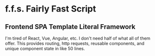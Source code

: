 # f.f.s. Fairly Fast Script

## Frontend SPA Template Literal Framework

I'm tired of React, Vue, Angular, etc. I don't need half of what all of them offer. This provides routing, http requests, reusable components, and unique component state in like 50 lines.

